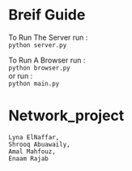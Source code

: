 # Breif Guide   

To Run The Server run :  
    ```python server.py```

To Run A Browser run : <br />
    ```python browser.py```<br />
or run :<br />
    ```python main.py```
                                                    

# Network_project
    Lyna ElNaffar,
    Shrooq Abuawaily,
    Amal Mahfouz,
    Enaam Rajab

